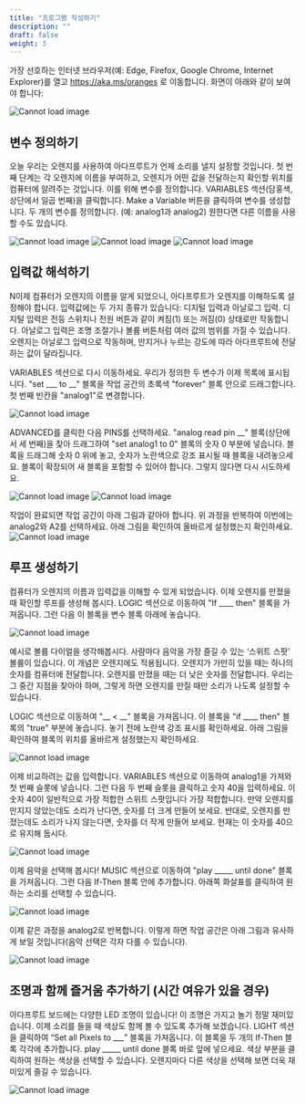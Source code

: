 ```yaml
---
title: "프로그램 작성하기"
description: ""
draft: false
weight: 3
---
```

가장 선호하는 인터넷 브라우저(예: Edge, Firefox, Google Chrome, Internet Explorer)를 열고 https://aka.ms/oranges 로 이동합니다. 화면이 아래와 같이 보여야 합니다:

![Cannot load image](../img/adafruit.png?classes=border,shadow)

## 변수 정의하기

오늘 우리는 오렌지를 사용하여 아다프루트가 언제 소리를 낼지 설정할 것입니다.
첫 번째 단계는 각 오렌지에 이름을 부여하고, 오렌지가 어떤 값을 전달하는지 확인할 위치를 컴퓨터에 알려주는 것입니다. 이를 위해 변수를 정의합니다. VARIABLES 섹션(담홍색, 상단에서 일곱 번째)을 클릭합니다. Make a Variable 버튼을 클릭하여 변수를 생성합니다. 두 개의 변수를 정의합니다. (예: analog1과 analog2) 원한다면 다른 이름을 사용할 수도 있습니다.

![Cannot load image](../img/1.png?classes=border,shadow)
![Cannot load image](../img/2.png?classes=border,shadow)
![Cannot load image](../img/3.png?classes=border,shadow)

## 입력값 해석하기

N이제 컴퓨터가 오렌지의 이름을 알게 되었으니, 아다프루트가 오렌지를 이해하도록 설정해야 합니다. 입력값에는 두 가지 종류가 있습니다: 디지털 입력과 아날로그 입력. 디지털 입력은 전등 스위치나 전원 버튼과 같이 켜짐(1) 또는 꺼짐(0) 상태로만 작동합니다. 아날로그 입력은 조명 조절기나 볼륨 버튼처럼 여러 값의 범위를 가질 수 있습니다. 오렌지는 아날로그 입력으로 작동하며, 만지거나 누르는 강도에 따라 아다프루트에 전달하는 값이 달라집니다.

VARIABLES 섹션으로 다시 이동하세요. 우리가 정의한 두 변수가 이제 목록에 표시됩니다. "set ___ to __" 블록을 작업 공간의 초록색 "forever" 블록 안으로 드래그합니다. 첫 번째 빈칸을 "analog1"로 변경합니다.

![Cannot load image](../img/4.png?classes=border,shadow)

ADVANCED를 클릭한 다음 PINS를 선택하세요. "analog read pin __" 블록(상단에서 세 번째)을 찾아 드래그하여 "set analog1 to 0" 블록의 숫자 0 부분에 넣습니다. 블록을 드래그해 숫자 0 위에 놓고, 숫자가 노란색으로 강조 표시될 때 블록을 내려놓으세요. 블록이 확장되어 새 블록을 포함할 수 있어야 합니다. 그렇지 않다면 다시 시도하세요.

![Cannot load image](../img/5.png?classes=border,shadow)
![Cannot load image](../img/6.png?classes=border,shadow)

작업이 완료되면 작업 공간이 아래 그림과 같아야 합니다. 위 과정을 반복하여 이번에는 analog2와 A2를 선택하세요. 아래 그림을 확인하여 올바르게 설정했는지 확인하세요.
![Cannot load image](../img/7.png?classes=border,shadow)

## 루프 생성하기

컴퓨터가 오렌지의 이름과 입력값을 이해할 수 있게 되었습니다. 이제 오렌지를 만졌을 때 확인할 루프를 생성해 봅시다. LOGIC 섹션으로 이동하여 "If ____ then" 블록을 가져옵니다. 그런 다음 이 블록을 변수 블록 아래에 놓습니다.

![Cannot load image](../img/8.png?classes=border,shadow)

예시로 볼륨 다이얼을 생각해봅시다.
사람마다 음악을 가장 즐길 수 있는 ‘스위트 스팟’ 볼륨이 있습니다. 이 개념은 오렌지에도 적용됩니다. 오렌지가 가만히 있을 때는 하나의 숫자를 컴퓨터에 전달합니다. 오렌지를 만졌을 때는 더 낮은 숫자를 전달합니다. 우리는 그 중간 지점을 찾아야 하며, 그렇게 하면 오렌지를 만질 때만 소리가 나도록 설정할 수 있습니다.

LOGIC 섹션으로 이동하여 "__ < __" 블록을 가져옵니다. 이 블록을 "if ____ then" 블록의 "true" 부분에 놓습니다.  놓기 전에 노란색 강조 표시를 확인하세요. 아래 그림을 확인하여 블록의 위치를 올바르게 설정했는지 확인하세요.

![Cannot load image](../img/9.png?classes=border,shadow)

이제 비교하려는 값을 입력합니다. VARIABLES 섹션으로 이동하여 analog1을 가져와 첫 번째 슬롯에 넣습니다. 그런 다음 두 번째 슬롯을 클릭하고 숫자 40을 입력하세요. 이 숫자 40이 일반적으로 가장 적합한 스위트 스팟입니다  가장 적합합니다. 만약 오렌지를 만지지 않았는데도 소리가 난다면, 숫자를 더 크게 만들어 보세요. 반대로, 오렌지를 만졌는데도 소리가 나지 않는다면, 숫자를 더 작게 만들어 보세요. 현재는 이 숫자를 40으로 유지해 둡시다.

![Cannot load image](../img/10.png?classes=border,shadow)

이제 음악을 선택해 봅시다! MUSIC 섹션으로 이동하여 "play _____ until done" 블록을 가져옵니다. 그런 다음 If-Then 블록 안에 추가합니다. 아래쪽 화살표를 클릭하여 원하는 소리를 선택할 수 있습니다.

![Cannot load image](../img/11.png?classes=border,shadow)

이제 같은 과정을 analog2로 반복합니다. 이렇게 하면 작업 공간은 아래 그림과 유사하게 보일 것입니다(음악 선택은 각자 다를 수 있습니다).

![Cannot load image](../img/12.png?classes=border,shadow)

## 조명과 함께 즐거움 추가하기 (시간 여유가 있을 경우)

아다프루트 보드에는 다양한 LED 조명이 있습니다!
이 조명은 가지고 놀기 정말 재미있습니다. 이제 소리를 들을 때 색상도 함께 볼 수 있도록 추가해 보겠습니다. LIGHT 섹션을 클릭하여 “Set all Pixels to ___” 블록을 가져옵니다. 이 블록을 두 개의 If-Then 블록 각각에 추가합니다. play _____ until done 블록 바로 앞에 넣으세요. 색상 부분을 클릭하여 원하는 색상을 선택할 수 있습니다. 오렌지마다 다른 색상을 선택해 보면 더욱 재미있게 즐길 수 있습니다.

![Cannot load image](../img/13.png?classes=border,shadow)
